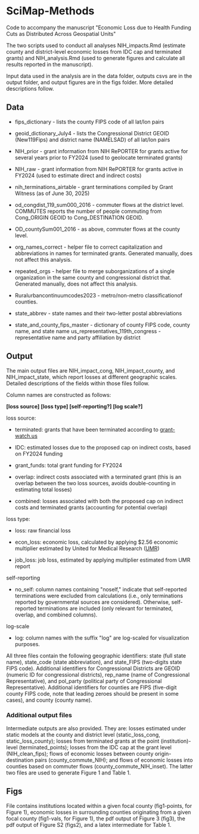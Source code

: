 
# SciMap-Methods

Code to accompany the manuscript "Economic Loss due to Health Funding
Cuts as Distributed Across Geospatial Units"

The two scripts used to conduct all analyses NIH_impacts.Rmd (estimate
county and district-level economic losses from IDC cap and terminated
grants) and NIH_analysis.Rmd (used to generate figures and calculate all
results reported in the manuscript).

Input data used in the analysis are in the data folder, outputs csvs are
in the output folder, and output figures are in the figs folder. More
detailed descriptions follow.

## Data

-   fips_dictionary - lists the county FIPS code of all lat/lon pairs

-   geoid_dictionary_July4 - lists the Congressional District GEOID
    (New119Fips) and district name (NAMELSAD) of all lat/lon pairs

-   NIH_prior - grant information from NIH RePORTER for grants active
    for several years prior to FY2024 (used to geolocate terminated
    grants)

-   NIH_raw - grant information from NIH RePORTER for grants active in
    FY2024 (used to estimate direct and indirect costs)

-   nih_terminations_airtable - grant terminations compiled by Grant
    Witness (as of June 30, 2025)

-   od_congdist_119_sum000_2016 - commuter flows at the district level.
    COMMUTES reports the number of people commuting from Cong_ORIGIN
    GEOID to Cong_DESTINATION GEOID.

-   OD_countySum001_2016 - as above, commuter flows at the county level.

-   org_names_correct - helper file to correct capitalization and
    abbreviations in names for terminated grants. Generated manually,
    does not affect this analysis.

-   repeated_orgs - helper file to merge suborganizations of a single
    organization in the same county and congressional district that.
    Generated manually, does not affect this analysis.

-   Ruralurbancontinuumcodes2023 - metro/non-metro classificationof
    counties.

-   state_abbrev - state names and their two-letter postal abbreviations

-   state_and_county_fips_master - dictionary of county FIPS code,
    county name, and state name us_representatives_119th_congress -
    representative name and party affiliation by district

## Output

The main output files are NIH_impact_cong, NIH_impact_county, and
NIH_impact_state, which report losses at different geographic scales.
Detailed descriptions of the fields within those files follow.

Column names are constructed as follows:

**[loss source]** **[loss type] [self-reporting?] [log scale?]**

loss source:

-   terminated: grants that have been terminated according to
    [grant-watch.us](https://grant-watch.us/nih-data.html)

-   IDC: estimated losses due to the proposed cap on indirect costs,
    based on FY2024 funding

-   grant_funds: total grant funding for FY2024

-   overlap: indirect costs associated with a terminated grant (this is
    an overlap between the two loss sources, avoids double-counting in
    estimating total losses)

-   combined: losses associated with both the proposed cap on indirect
    costs and terminated grants (accounting for potential overlap)

loss type:

-   loss: raw financial loss

-   econ_loss: economic loss, calculated by applying \$2.56 economic
    multiplier estimated by United for Medical Research
    ([UMR](https://www.unitedformedicalresearch.org/annual-economic-report/))

-   job_loss: job loss, estimated by applying multiplier estimated from
    UMR report

self-reporting

-   no_self: column names containing "noself," indicate that
    self-reported terminations were excluded from calculations (i.e.,
    only terminations reported by governmental sources are considered).
    Otherwise, self-reported terminations are included (only relevant
    for terminated, overlap, and combined columns).

log-scale

-   log: column names with the suffix "log" are log-scaled for
    visualization purposes.

All three files contain the following geographic identifiers: state
(full state name), state_code (state abbreviation), and state_FIPS
(two-digits state FIPS code). Additional identifiers for Congressional
Districts are GEOID (numeric ID for congressional districts), rep_name
(name of Congressional Representative), and pol_party (political party
of Congressional Representative). Additional identifiers for counties
are FIPS (five-digit county FIPS code, note that leading zeroes should
be present in some cases), and county (county name).

### Additional output files

Intermediate outputs are also provided. They are: losses estimated under
static models at the county and district level (static_loss_cong,
static_loss_county); losses from terminated grants at the point
(institution)-level (terminated_points); losses from the IDC cap at the
grant level (NIH_clean_fips); flows of economic losses between county
origin-destination pairs (county_commute_NIH); and flows of economic
losses into counties based on commuter flows (county_commute_NIH_inset).
The latter two files are used to generate Figure 1 and Table 1.

## Figs

File contains institutions located within a given focal county
(fig1-points, for Figure 1), economic losses in surrounding counties
originating from a given focal county (fig1-vals, for Figure 1), the pdf
output of Figure 3 (fig3), the pdf output of Figure S2 (figs2), and a
latex intermediate for Table 1.
